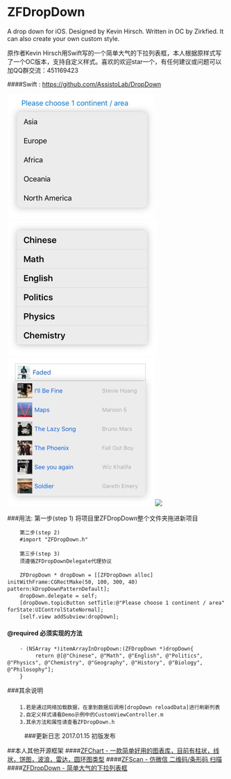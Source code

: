 # ZFDropDown
A drop down for iOS. Designed by Kevin Hirsch. Written in OC by Zirkfied. It can also create your own custom style.

原作者Kevin Hirsch用Swift写的一个简单大气的下拉列表框，本人根据原样式写了一个OC版本，支持自定义样式。喜欢的欢迎star一个，有任何建议或问题可以加QQ群交流：451169423

####Swift : https://github.com/AssistoLab/DropDown

![](https://github.com/Zirkfied/Library/blob/master/DropDown1.png)![](https://github.com/Zirkfied/Library/blob/master/DropDown2.png)![](https://github.com/Zirkfied/Library/blob/master/DropDown3.png)![](https://github.com/Zirkfied/Library/blob/master/DropDown.gif)



###用法:
        第一步(step 1)
        将项目里ZFDropDown整个文件夹拖进新项目
        
        第二步(step 2)
        #import "ZFDropDown.h"
        
        第三步(step 3)
        须遵循ZFDropDownDelegate代理协议
        
        ZFDropDown * dropDown = [[ZFDropDown alloc] initWithFrame:CGRectMake(50, 100, 300, 40) pattern:kDropDownPatternDefault];
        dropDown.delegate = self;
        [dropDown.topicButton setTitle:@"Please choose 1 continent / area" forState:UIControlStateNormal];
        [self.view addSubview:dropDown];
        
####    @required 必须实现的方法
        - (NSArray *)itemArrayInDropDown:(ZFDropDown *)dropDown{
             return @[@"Chinese", @"Math", @"English", @"Politics", @"Physics", @"Chemistry", @"Geography", @"History", @"Biology", @"Philosophy"];
        }
        


###其余说明
####
        1.若是通过网络加载数据，在拿到数据后调用[dropDown reloadData]进行刷新列表
        2.自定义样式请看Demo示例中的CustomViewController.m
        3.其余方法和属性请查看ZFDropDown.h
   
        
###更新日志
        2017.01.15 初版发布
        
##本人其他开源框架
####[ZFChart - 一款简单好用的图表库，目前有柱状，线状，饼图，波浪，雷达，圆环图类型](https://github.com/Zirkfied/ZFChart)
####[ZFScan - 仿微信 二维码/条形码 扫描](https://github.com/Zirkfied/ZFScan)
####[ZFDropDown - 简单大气的下拉列表框](https://github.com/Zirkfied/ZFDropDown)
